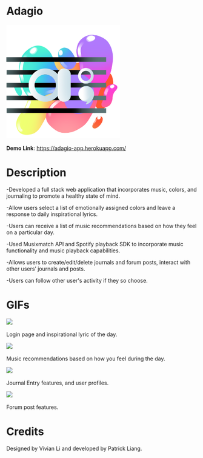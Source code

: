 # Adagio

<img src="client/src/logo.png" width="300">

**Demo Link**: https://adagio-app.herokuapp.com/

# Description

-Developed a full stack web application that incorporates music, colors, and journaling to promote a healthy state of mind.

-Allow users select a list of emotionally assigned colors and leave a response to daily inspirational lyrics.

-Users can receive a list of music recommendations based on how they feel on a particular day.

-Used Musixmatch API and Spotify playback SDK to incorporate music functionality and music playback capabilities.

-Allows users to create/edit/delete journals and forum posts, interact with other users’ journals and posts.

-Users can follow other user's activity if they so choose.

# GIFs

<img src="client/src/adagio1.gif" width="500">

Login page and inspirational lyric of the day.

<img src="client/src/adagio2.gif" width="500">

Music recommendations based on how you feel
during the day.

<img src="client/src/adagio3.gif" width="500">

Journal Entry features, and user profiles.

<img src="client/src/adagio4.gif" width="500">

Forum post features.

# Credits

Designed by Vivian Li and developed by Patrick Liang.